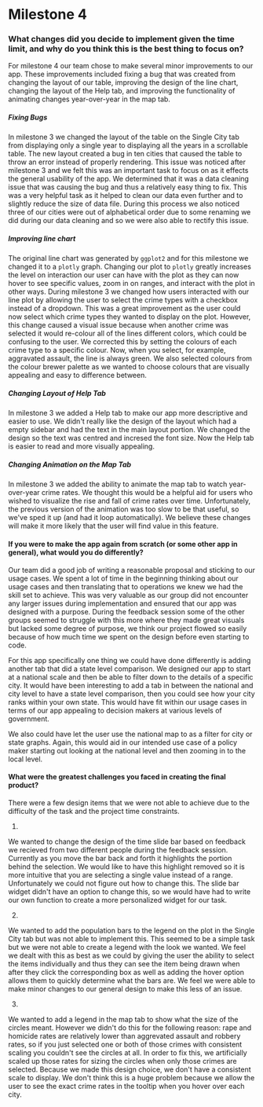 # Milestone 4


### What changes did you decide to implement given the time limit, and why do you think this is the best thing to focus on?

For milestone 4 our team chose to make several minor improvements to our app. These improvements included fixing a bug that was created from changing the layout of our table, improving the design of the line chart, changing the layout of the Help tab, and improving the functionality of animating changes year-over-year in the map tab.

##### Fixing Bugs
In milestone 3 we changed the layout of the table on the Single City tab from displaying only a single year to displaying all the years in a scrollable table. The new layout created a bug in ten cities that caused the table to throw an error instead of properly rendering. This issue was noticed after milestone 3 and we felt this was an important task to focus on as it effects the general usability of the app. We determined that it was a data cleaning issue that was causing the bug and thus a relatively easy thing to fix. This was a very helpful task as it helped to clean our data even further and to slightly reduce the size of data file. During this process we also noticed three of our cities were out of alphabetical order due to some renaming we did during our data cleaning and so we were also able to rectify this issue.

##### Improving line chart
The original line chart was generated by `ggplot2` and for this milestone we changed it to a `plotly` graph. Changing our plot to `plotly` greatly increases the level on interaction our user can have with the plot as they can now hover to see specific values, zoom in on ranges, and interact with the plot in other ways.
During milestone 3 we changed how users interacted with our line plot by allowing the user to select the crime types with a checkbox instead of a dropdown. This was a great improvement as the user could now select which crime types they wanted to display on the plot. However, this change caused a visual issue because when another crime was selected it would re-colour all of the lines different colors, which could be confusing to the user. We corrected this by setting the colours of each crime type to a specific colour. Now, when you select, for example, aggravated assault, the line is always green. We also selected colours from the colour brewer palette as we wanted to choose colours that are visually appealing and easy to difference between.


##### Changing Layout of Help Tab
In milestone 3 we added a Help tab to make our app more descriptive and easier to use. We didn't really like the design of the layout which had a empty sidebar and had the text in the main layout portion. We changed the design so the text was centred and incresed the font size. Now the Help tab is easier to read and more visually appealing.

##### Changing Animation on the Map Tab
In milestone 3 we added the ability to animate the map tab to watch year-over-year crime rates. We thought this would be a helpful aid for users who wished to visualize the rise and fall of crime rates over time. Unfortunately, the previous version of the animation was too slow to be that useful, so we've sped it up (and had it loop automatically). We believe these changes will make it more likely that the user will find value in this feature.  


#### If you were to make the app again from scratch (or some other app in general), what would you do differently?
Our team did a good job of writing a reasonable proposal and sticking to our usage cases. We spent a lot of time in the beginning thinking about our usage cases and then translating that to operations we knew we had the skill set to achieve. This was very valuable as our group did not encounter any larger issues during implementation and ensured that our app was designed with a purpose. During the feedback session some of the other groups seemed to struggle with this more where they made great visuals but lacked some degree of purpose, we think our project flowed so easily because of how much time we spent on the design before even starting to code.

For this app specifically one thing we could have done differently is adding another tab that did a state level comparison. We designed our app to start at a national scale and then be able to filter down to the details of a specific city. It would have been interesting to add a tab in between the national and city level to have a state level comparison, then you could see how your city ranks within your own state. This would have fit within our usage cases in terms of our app appealing to decision makers at various levels of government. 

We also could have let the user use the national map to as a filter for city or state graphs. Again, this would aid in our intended use case of a policy maker starting out looking at the national level and then zooming in to the local level.



#### What were the greatest challenges you faced in creating the final product?
There were a few design items that we were not able to achieve due to the difficulty of the task and the project time constraints.

1.
We wanted to change the design of the time slide bar based on feedback we recieved from two different people during the feedback session. Currently as you move the bar back and forth it highlights the portion behind the selection. We would like to have this highlight removed so it is more intuitive that you are selecting a single value instead of a range. Unfortunately we could not figure out how to change this. The slide bar widget didn't have an option to change this, so we would have had to write our own function to create a more personalized widget for our task.

2.
We wanted to add the population bars to the legend on the plot in the Single City tab but was not able to implement this. This seemed to be a simple task but we were not able to create a legend with the look we wanted. We feel we dealt with this as best as we could by giving the user the ability to select the items individually and thus they can see the item being drawn when after they click the corresponding box as well as adding the hover option allows them to quickly determine what the bars are. We feel we were able to make minor changes to our general design to make this less of an issue.

3.
We wanted to add a legend in the map tab to show what the size of the circles meant. However we didn't do this for the following reason: rape and homicide rates are relatively lower than aggrevated assault and robbery rates, so if you just selected one or both of those crimes with consistent scaling you couldn't see the circles at all. In order to fix this, we artificially scaled up those rates for sizing the circles when only those crimes are selected. Because we made this design choice, we don't have a consistent scale to display. We don't think this is a huge problem because we allow the user to see the exact crime rates in the tooltip when you hover over each city.  